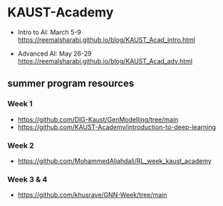 # KAUST-Academy
* Intro to AI: March 5-9
https://reemalsharabi.github.io/blog/KAUST_Acad_intro.html

* Advanced AI: May 26-29
https://reemalsharabi.github.io/blog/KAUST_Acad_adv.html

## summer program resources

### Week 1
- https://github.com/DIG-Kaust/GenModelling/tree/main
- https://github.com/KAUST-Academy/introduction-to-deep-learning

### Week 2
- https://github.com/MohammedAljahdali/RL_week_kaust_academy

### Week 3 & 4
- https://github.com/khusrave/GNN-Week/tree/main
